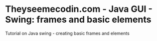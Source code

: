 Theyseemecodin.com - Java GUI - Swing: frames and basic elements
==========================

Tutorial on Java swing - creating basic frames and elements